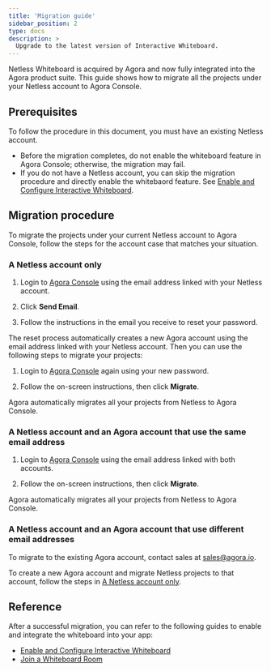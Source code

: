 ```yaml
---
title: 'Migration guide'
sidebar_position: 2
type: docs
description: >
  Upgrade to the latest version of Interactive Whiteboard.
---
```


Netless Whiteboard is acquired by Agora and now fully integrated into the Agora product suite. This guide shows how to migrate all the projects under your Netless account to Agora Console. 

## Prerequisites

To follow the procedure in this document, you must have an existing Netless account.


- Before the migration completes, do not enable the whiteboard feature in Agora Console; otherwise, the migration may fail.
- If you do not have a Netless account, you can skip the migration procedure and directly enable the whitebaord feature. See [Enable and Configure Interactive Whiteboard](../develop/enable-whiteboard).

## Migration procedure

To migrate the projects under your current Netless account to Agora Console, follow the steps for the account case that matches your situation.

<a name="netlessaccount"></a>
### A Netless account only

  1. Login to [Agora Console](https://console.agora.io ) using the email address linked with your Netless account.

  1. Click **Send Email**. 

  1. Follow the instructions in the email you receive to reset your password. 

The reset process automatically creates a new Agora account using the email address linked with your Netless account. Then you can use the following steps to migrate your projects:

  1. Login to [Agora Console](https://console.agora.io ) again using your new password.

  1. Follow the on-screen instructions, then click **Migrate**. 

 Agora automatically migrates all your projects from Netless to Agora Console.

### A Netless account and an Agora account that use the same email address

  1. Login to [Agora Console](https://console.agora.io) using the email address linked with both accounts.

  1. Follow the on-screen instructions, then click **Migrate**. 

Agora automatically migrates all your projects from Netless to Agora Console.


### A Netless account and an Agora account that use different email addresses

To migrate to the existing Agora account, contact sales at sales@agora.io.

To create a new Agora account and migrate Netless projects to that account, follow the steps in <a href="#netlessaccount">A Netless account only</a>.

## Reference

After a successful migration, you can refer to the following guides to enable and integrate the whiteboard into your app:

- [Enable and Configure Interactive Whiteboard](../develop/enable-whiteboard) 
- [Join a Whiteboard Room](../get-started/get-started-sdk)
